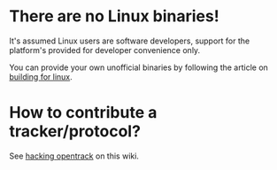 # There are no Linux binaries!

It's assumed Linux users are software developers, support for the
platform's provided for developer convenience only.

You can provide your own unofficial binaries by following the article on [building for linux](https://github.com/opentrack/opentrack/wiki/Building-on-linux).

# How to contribute a tracker/protocol?

See [hacking opentrack](https://github.com/opentrack/opentrack/wiki/Hacking-opentrack) on this wiki.